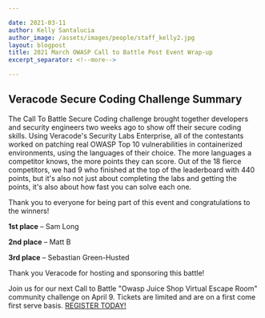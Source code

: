 ```yaml
---

date: 2021-03-11
author: Kelly Santalucia
author_image: /assets/images/people/staff_kelly2.jpg
layout: blogpost
title: 2021 March OWASP Call to Battle Post Event Wrap-up
excerpt_separator: <!--more-->

---
```


## Veracode Secure Coding Challenge Summary 
The Call To Battle Secure Coding challenge brought together developers and security engineers two weeks ago to show 
off their secure coding skills.  Using Veracode's Security Labs Enterprise, all of the contestants worked on patching 
real OWASP Top 10 vulnerabilities in containerized environments, using the languages of their choice. The more 
languages a competitor knows, the more points they can score.  Out of the 18 fierce competitors, we had 9 who finished 
at the top of the leaderboard with 440 points, but it's also not just about completing the labs and getting the points, 
it's also about how fast you can solve each one.
<!--more-->
Thank you to everyone for being part of this event and congratulations to the winners!

**1st place** – Sam Long 

**2nd place** – Matt B

**3rd place** – Sebastian Green-Husted 

Thank you Veracode for hosting and sponsoring this battle! 

 Join us for our next Call to Battle "Owasp Juice Shop Virtual Escape Room" community challenge on April 9. Tickets are limited and are on a first come first serve basis. [REGISTER TODAY!](https://www.eventbrite.com/e/owasps-call-to-battle-juice-shop-virtual-escape-room-tickets-146508124745)
